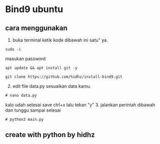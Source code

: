 # Bind9 ubuntu
## cara menggunakan

1. buka terminal ketik kode dibawah ini satu" ya.
``` 
sudo -i
```
masukan password
```
apt update && apt install git -y
```
```
git clone https://github.com/hidhz/install-bind9.git
```
2. edit file data.py sesuaikan data kamu.
```
# nano data.py
```
kalo udah selesai save ctrl+x lalu tekan "y"
3. jalankan perintah dibawah dan tunggu sampai selesai
```
# python3 main.py
```

## create with python by hidhz
